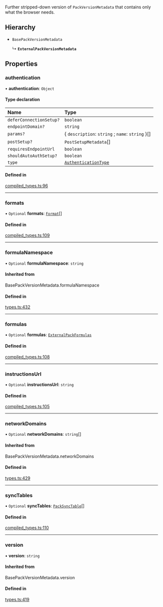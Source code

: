 Further stripped-down version of `PackVersionMetadata` that contains only what the browser needs.

## Hierarchy

- `BasePackVersionMetadata`

  ↳ **`ExternalPackVersionMetadata`**

## Properties

### authentication

• **authentication**: `Object`

#### Type declaration

| Name | Type |
| :------ | :------ |
| `deferConnectionSetup?` | `boolean` |
| `endpointDomain?` | `string` |
| `params?` | { `description`: `string` ; `name`: `string`  }[] |
| `postSetup?` | `PostSetupMetadata`[] |
| `requiresEndpointUrl` | `boolean` |
| `shouldAutoAuthSetup?` | `boolean` |
| `type` | [`AuthenticationType`](../enums/AuthenticationType.md) |

#### Defined in

[compiled_types.ts:96](https://github.com/coda/packs-sdk/blob/main/compiled_types.ts#L96)

___

### formats

• `Optional` **formats**: [`Format`](Format.md)[]

#### Defined in

[compiled_types.ts:109](https://github.com/coda/packs-sdk/blob/main/compiled_types.ts#L109)

___

### formulaNamespace

• `Optional` **formulaNamespace**: `string`

#### Inherited from

BasePackVersionMetadata.formulaNamespace

#### Defined in

[types.ts:432](https://github.com/coda/packs-sdk/blob/main/types.ts#L432)

___

### formulas

• `Optional` **formulas**: [`ExternalPackFormulas`](../types/ExternalPackFormulas.md)

#### Defined in

[compiled_types.ts:108](https://github.com/coda/packs-sdk/blob/main/compiled_types.ts#L108)

___

### instructionsUrl

• `Optional` **instructionsUrl**: `string`

#### Defined in

[compiled_types.ts:105](https://github.com/coda/packs-sdk/blob/main/compiled_types.ts#L105)

___

### networkDomains

• `Optional` **networkDomains**: `string`[]

#### Inherited from

BasePackVersionMetadata.networkDomains

#### Defined in

[types.ts:429](https://github.com/coda/packs-sdk/blob/main/types.ts#L429)

___

### syncTables

• `Optional` **syncTables**: [`PackSyncTable`](../types/PackSyncTable.md)[]

#### Defined in

[compiled_types.ts:110](https://github.com/coda/packs-sdk/blob/main/compiled_types.ts#L110)

___

### version

• **version**: `string`

#### Inherited from

BasePackVersionMetadata.version

#### Defined in

[types.ts:419](https://github.com/coda/packs-sdk/blob/main/types.ts#L419)
